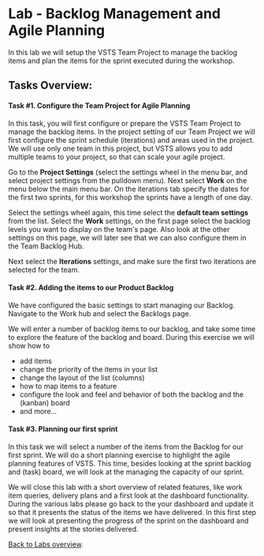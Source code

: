 Lab - Backlog Management and Agile Planning
====================================================================

In this lab we will setup the VSTS Team Project to manage the backlog items and plan the items for the sprint executed during the workshop.

## Tasks Overview: ###

#### Task #1. Configure the Team Project for Agile Planning

In this task, you will first configure or prepare the VSTS Team Project to manage the backlog items.
In the project setting of our Team Project we will first configure the sprint schedule (iterations) and areas used in the project.
We will use only one team in this project, but VSTS allows you to add multiple teams to your project, so that can scale your agile project.

Go to the **Project Settings** (select the settings wheel in the menu bar, and select project settings from the pulldown menu).
Next select **Work** on the menu below the main menu bar.
On the iterations tab specify the dates for the first two sprints, for this workshop the sprints have a length of one day.

Select the settings wheel again, this time select the **default team settings** from the list.
Select the **Work** settings, on the first page select the backlog levels you want to display on the team's page.
Also look at the other settings on this page, we will later see that we can also configure them in the Team Backlog Hub.

Next select the **Iterations** settings, and make sure the first two iterations are selected for the team.

#### Task #2. Adding the items to our Product Backlog

We have configured the basic settings to start managing our Backlog. 
Navigate to the Work hub and select the Backlogs page.

We will enter a number of backlog items to our backlog, and take some time to explore the feature of the backlog and board.
During this exercise we will show how to 
- add items
- change the priority of the items in your list
- change the layout of the list (columns)
- how to map items to a feature
- configure the look and feel and behavior of both the backlog and the (kanban) board
- and more...

#### Task #3. Planning our first sprint

In this task we will select a number of the items from the Backlog for our first sprint.
We will do a short planning exercise to highlight the agile planning features of VSTS. 
This time, besides looking at the sprint backlog and (task) board, we will look at the managing the capacity of our sprint.

We will close this lab with a short overview of related features, like work item queries, delivery plans and a first look at the dashboard functionality.
During the various labs please go back to the your dashboard and update it so that it presents the status of the items we have delivered.
In this first step we will look at presenting the progress of the sprint on the dashboard and present insights at the stories delivered.

[Back to Labs overview](../../Readme.md).



  

